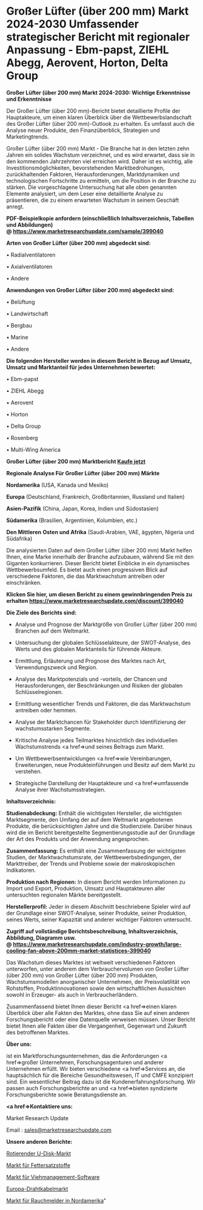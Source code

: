 # Großer Lüfter (über 200 mm) Markt 2024-2030 Umfassender strategischer Bericht mit regionaler Anpassung - Ebm-papst, ZIEHL Abegg, Aerovent, Horton, Delta Group

<strong>Großer Lüfter (über 200 mm) Markt 2024-2030: Wichtige Erkenntnisse und Erkenntnisse</strong>

Der Großer Lüfter (über 200 mm)-Bericht bietet detaillierte Profile der Hauptakteure, um einen klaren Überblick über die Wettbewerbslandschaft des Großer Lüfter (über 200 mm)-Outlook zu erhalten. Es umfasst auch die Analyse neuer Produkte, den Finanzüberblick, Strategien und Marketingtrends.

Großer Lüfter (über 200 mm) Markt - Die Branche hat in den letzten zehn Jahren ein solides Wachstum verzeichnet, und es wird erwartet, dass sie in den kommenden Jahrzehnten viel erreichen wird. Daher ist es wichtig, alle Investitionsmöglichkeiten, bevorstehenden Marktbedrohungen, zurückhaltenden Faktoren, Herausforderungen, Marktdynamiken und technologischen Fortschritte zu ermitteln, um die Position in der Branche zu stärken. Die vorgeschlagene Untersuchung hat alle oben genannten Elemente analysiert, um dem Leser eine detaillierte Analyse zu präsentieren, die zu einem erwarteten Wachstum in seinem Geschäft anregt.

<strong><b>PDF-Beispielkopie anfordern (einschließlich Inhaltsverzeichnis, Tabellen und Abbildungen) @ </b></strong><strong><a href=https://www.marketresearchupdate.com/sample/399040><strong>https://www.marketresearchupdate.com/sample/399040</u></a></strong></strong>

<strong>Arten von Großer Lüfter (über 200 mm) abgedeckt sind:</strong>

• Radialventilatoren

• Axialventilatoren

• Andere

<strong>Anwendungen von Großer Lüfter (über 200 mm) abgedeckt sind:</strong>

• Belüftung

• Landwirtschaft

• Bergbau

• Marine

• Andere

<strong>Die folgenden Hersteller werden in diesem Bericht in Bezug auf Umsatz, Umsatz und Marktanteil für jedes Unternehmen bewertet:</strong>

• Ebm-papst

• ZIEHL Abegg

• Aerovent

• Horton

• Delta Group

• Rosenberg

• Multi-Wing America

<strong>Großer Lüfter (über 200 mm) Marktbericht <a href=https://www.marketresearchupdate.com/buynow/399040>Kaufe jetzt</a></strong>

<strong>Regionale Analyse Für Großer Lüfter (über 200 mm) Märkte</strong>

<strong>Nordamerika</strong> (USA, Kanada und Mexiko)

<strong>Europa</strong> (Deutschland, Frankreich, Großbritannien, Russland und Italien)

<strong>Asien-Pazifik</strong> (China, Japan, Korea, Indien und Südostasien)

<strong>Südamerika</strong> (Brasilien, Argentinien, Kolumbien, etc.)

<strong>Den Mittleren</strong> <strong>Osten und Afrika</strong> (Saudi-Arabien, VAE, ägypten, Nigeria und Südafrika)

Die analysierten Daten auf dem Großer Lüfter (über 200 mm) Markt helfen Ihnen, eine Marke innerhalb der Branche aufzubauen, während Sie mit den Giganten konkurrieren. Dieser Bericht bietet Einblicke in ein dynamisches Wettbewerbsumfeld. Es bietet auch einen progressiven Blick auf verschiedene Faktoren, die das Marktwachstum antreiben oder einschränken.

<strong>Klicken Sie hier, um diesen Bericht zu einem gewinnbringenden Preis zu erhalten
</strong><strong><a href=https://www.marketresearchupdate.com/discount/399040>https://www.marketresearchupdate.com/discount/399040</b></u></strong></a>

<strong>Die Ziele des Berichts sind:</strong>

- Analyse und Prognose der Marktgröße von Großer Lüfter (über 200 mm) Branchen auf dem Weltmarkt.

- Untersuchung der globalen Schlüsselakteure, der SWOT-Analyse, des Werts und des globalen Marktanteils für führende Akteure.

- Ermittlung, Erläuterung und Prognose des Marktes nach Art, Verwendungszweck und Region.

- Analyse des Marktpotenzials und -vorteils, der Chancen und Herausforderungen, der Beschränkungen und Risiken der globalen Schlüsselregionen.

- Ermittlung wesentlicher Trends und Faktoren, die das Marktwachstum antreiben oder hemmen.

- Analyse der Marktchancen für Stakeholder durch Identifizierung der wachstumsstarken Segmente.

- Kritische Analyse jedes Teilmarktes hinsichtlich des individuellen Wachstumstrends <a href=>und</a> seines Beitrags zum Markt.

- Um Wettbewerbsentwicklungen <a href=>wie</a> Vereinbarungen, Erweiterungen, neue Produkteinführungen und Besitz auf dem Markt zu verstehen.

- Strategische Darstellung der Hauptakteure und <a href=>umfas</a>sende Analyse ihrer Wachstumsstrategien.

<strong>Inhaltsverzeichnis:</strong>

<strong>Studienabdeckung:</strong> Enthält die wichtigsten Hersteller, die wichtigsten Marktsegmente, den Umfang der auf dem Weltmarkt angebotenen Produkte, die berücksichtigten Jahre und die Studienziele. Darüber hinaus wird die im Bericht bereitgestellte Segmentierungsstudie auf der Grundlage der Art des Produkts und der Anwendung angesprochen.

<strong>Zusammenfassung:</strong> Es enthält eine Zusammenfassung der wichtigsten Studien, der Marktwachstumsrate, der Wettbewerbsbedingungen, der Markttreiber, der Trends und Probleme sowie der makroskopischen Indikatoren.

<strong>Produktion nach Regionen:</strong> In diesem Bericht werden Informationen zu Import und Export, Produktion, Umsatz und Hauptakteuren aller untersuchten regionalen Märkte bereitgestellt.

<strong>Herstellerprofil:</strong> Jeder in diesem Abschnitt beschriebene Spieler wird auf der Grundlage einer SWOT-Analyse, seiner Produkte, seiner Produktion, seines Werts, seiner Kapazität und anderer wichtiger Faktoren untersucht.

<strong><b>Zugriff auf vollständige Berichtsbeschreibung, Inhaltsverzeichnis, Abbildung, Diagramm usw. @ </b></strong><strong><a href=https://www.marketresearchupdate.com/industry-growth/large-cooling-fan-above-200mm-market-statistices-399040>https://www.marketresearchupdate.com/industry-growth/large-cooling-fan-above-200mm-market-statistices-399040</a></strong>

Das Wachstum dieses Marktes ist weltweit verschiedenen Faktoren unterworfen, unter anderem dem Verbrauchervolumen von Großer Lüfter (über 200 mm) von Großer Lüfter (über 200 mm) Produkten, Wachstumsmodellen anorganischer Unternehmen, der Preisvolatilität von Rohstoffen, Produktinnovationen sowie den wirtschaftlichen Aussichten sowohl in Erzeuger- als auch in Verbraucherländern.

Zusammenfassend bietet Ihnen dieser Bericht <a href=>einen</a> klaren Überblick über alle Fakten des Marktes, ohne dass Sie auf einen anderen Forschungsbericht oder eine Datenquelle verweisen müssen. Unser Bericht bietet Ihnen alle Fakten über die Vergangenheit, Gegenwart und Zukunft des betroffenen Marktes.

<strong>Über uns:</strong>

 ist ein Marktforschungsunternehmen, das die Anforderungen <a href=>großer</a> Unternehmen, Forschungsagenturen und anderer Unternehmen erfüllt. Wir bieten verschiedene <a href=>Services</a> an, die hauptsächlich für die Bereiche Gesundheitswesen, IT und CMFE konzipiert sind. Ein wesentlicher Beitrag dazu ist die Kundenerfahrungsforschung. Wir passen auch Forschungsberichte an und <a href=>bieten</a> syndizierte Forschungsberichte sowie Beratungsdienste an.

<strong><a href=>Kontaktiere uns:</a></strong>

Market Research Update

Email : sales@marketresearchupdate.com

<strong>Unsere anderen Berichte:</strong>

<a href=https://www.linkedin.com/pulse/rotating-u-disk-market-expected-witness-high-demand-account>Rotierender U-Disk-Markt</a>

<a href=https://www.linkedin.com/pulse/fat-replacers-market-analysis-segment-region-growth-forecast>Markt für Fettersatzstoffe</a>

<a href=https://www.linkedin.com/pulse/cattle-management-software-market-analysis-segment>Markt für Viehmanagement-Software</a>

<a href=https://www.linkedin.com/pulse/europe-wire-cable-market-continues-rapid-growth>Europa-Drahtkabelmarkt</a>

<a href=https://www.linkedin.com/pulse/north-america-residential-smoke-alarm-detector-market>Markt für Rauchmelder in Nordamerika</a>"
